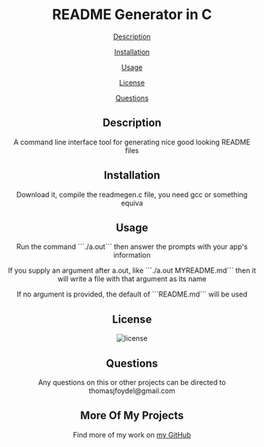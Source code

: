 <h1 align='center'>README Generator in C
</h1>
<p align='center'><a href='#description'>Description</a></p><p align='center'><a href='#installation'>Installation</a></p><p align='center'><a href='#usage'>Usage</a></p><p align='center'><a href='#license'>License</a></p><p align='center'><a href='#questions'>Questions</a></p>

<h2 align='center'>Description</h2>
<p align='center'>A command line interface tool for generating nice good looking README files
</p>
<h2 align='center'>Installation</h2>
<p align='center'>Download it, compile the readmegen.c file, you need gcc or something equiva
</p>
<h2 align='center'>Usage</h2>
<p align='center'>Run the command ```./a.out``` then answer the prompts with your app's information
</p>
<p align='center'>If you supply an argument after a.out, like ```./a.out MYREADME.md``` then it will write a file with that argument as its name
</p>
<p align='center'>
If no argument is provided, the default of ```README.md``` will be used
</p>
<h2 align='center'>License</h2>
<p align='center'><img src='https://img.shields.io/badge/license-MIT-blue' alt='license'></img></p>
<h2 align='center'>Questions</h2>
<p align='center'>Any questions on this or other projects can be directed to thomasjfoydel@gmail.com
</p>
<h2 align='center'>More Of My Projects</h2>
<p align='center'>Find more of my work on <a href='https://github.com/thomasfoydel'>my GitHub</a></p>
